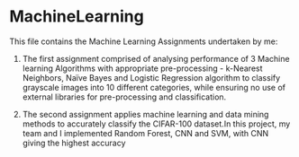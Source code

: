 # MachineLearning

This file contains the Machine Learning Assignments undertaken by me:

1. The first assignment comprised of analysing performance of 3 Machine learning Algorithms with appropriate pre-processing - k-Nearest Neighbors, Naïve Bayes and Logistic Regression algorithm to classify grayscale images into 10 different categories, while ensuring no use of external libraries for pre-processing and classification.

2. The second assignment applies machine learning and data mining methods to accurately classify the CIFAR-100 dataset.In this project, my team and I implemented Random Forest, CNN and SVM, with CNN giving the highest accuracy
